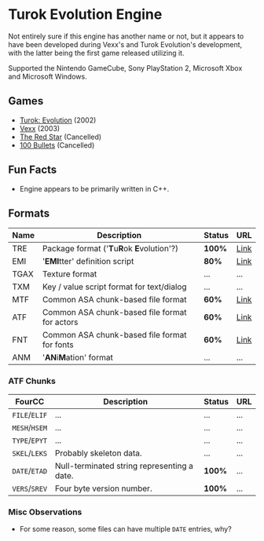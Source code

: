 # Turok Evolution Engine

Not entirely sure if this engine has another name or not,
but it appears to have been developed during Vexx's and Turok Evolution's development,
with the latter being the first game released utilizing it.

Supported the Nintendo GameCube, Sony PlayStation 2, Microsoft Xbox and Microsoft Windows.

## Games

- [Turok: Evolution](https://en.wikipedia.org/wiki/Turok:_Evolution) (2002)
- [Vexx](https://en.wikipedia.org/wiki/Vexx) (2003)
- [The Red Star](https://hiddenpalace.org/Category:The_Red_Star_prototypes) (Cancelled)
- [100 Bullets](https://hiddenpalace.org/Category:100_Bullets_prototypes) (Cancelled)

## Fun Facts

- Engine appears to be primarily written in C++.

## Formats

| Name | Description                                     | Status   | URL                  |
|------|-------------------------------------------------|----------|----------------------|
| TRE  | Package format ('**T**u**R**ok **E**volution'?) | **100%** | [Link](turok_tre.bt) |
| EMI  | '**EMI**tter' definition script                 | **80%**  | [Link](turok_emi.md) |
| TGAX | Texture format                                  | ...      | ...                  |
| TXM  | Key / value script format for text/dialog       | ...      | ...                  |
| MTF  | Common ASA chunk-based file format              | **60%**  | [Link](turok_mtf.bt) |
| ATF  | Common ASA chunk-based file format for actors   | **60%**  | [Link](turok_mtf.bt) |
| FNT  | Common ASA chunk-based file format for fonts    | **60%**  | [Link](turok_mtf.bt) |
| ANM  | '**AN**i**M**ation' format                      | ...      | ...                  |

### ATF Chunks

| FourCC        | Description                                 | Status   | URL |
|---------------|---------------------------------------------|----------|-----|
| `FILE`/`ELIF` | ...                                         | ...      | ... |
| `MESH`/`HSEM` | ...                                         | ...      | ... |
| `TYPE`/`EPYT` | ...                                         | ...      | ... |
| `SKEL`/`LEKS` | Probably skeleton data.                     | ...      | ... |
| `DATE`/`ETAD` | Null-terminated string representing a date. | **100%** | ... |
| `VERS`/`SREV` | Four byte version number.                   | **100%** | ... |

### Misc Observations

- For some reason, some files can have multiple `DATE` entries, why?
